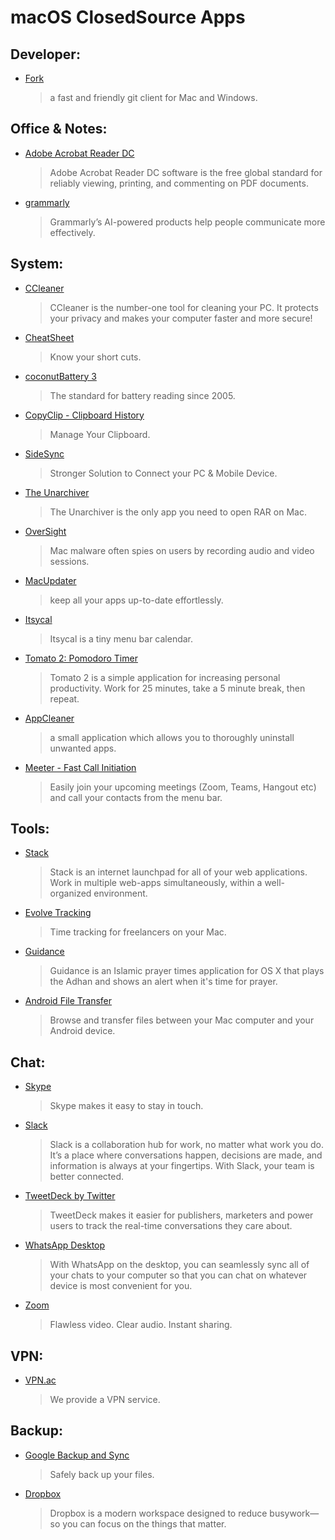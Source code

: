 # macOS ClosedSource Apps

## Developer:

- [Fork](https://git-fork.com)
  > a fast and friendly git client for Mac and Windows.

## Office & Notes:

- [Adobe Acrobat Reader DC](https://get.adobe.com/reader)
  > Adobe Acrobat Reader DC software is the free global standard for reliably viewing, printing, and commenting on PDF documents.
- [grammarly](https://www.grammarly.com)
  > Grammarly’s AI-powered products help people communicate more effectively.

## System:

- [CCleaner](https://www.ccleaner.com)
  > CCleaner is the number-one tool for cleaning your PC. It protects your privacy and makes your computer faster and more secure!
- [CheatSheet](https://www.mediaatelier.com/CheatSheet)
  > Know your short cuts.
- [coconutBattery 3](https://www.coconut-flavour.com/coconutbattery)
  > The standard for battery reading since 2005.
- [CopyClip - Clipboard History](https://itunes.apple.com/ca/app/copyclip-clipboard-history/id595191960)
  > Manage Your Clipboard.
- [SideSync](https://www.samsung.com/us/sidesync)
  > Stronger Solution to Connect your PC & Mobile Device.
- [The Unarchiver](https://theunarchiver.com)
  > The Unarchiver is the only app you need to open RAR on Mac.
- [OverSight](https://objective-see.com/products/oversight.html)
  > Mac malware often spies on users by recording audio and video sessions.
- [MacUpdater](https://www.corecode.io/macupdater/)
  > keep all your apps up-to-date effortlessly.
- [Itsycal](https://www.mowglii.com/itsycal/)
  > Itsycal is a tiny menu bar calendar.
- [Tomato 2: Pomodoro Timer](https://apps.apple.com/us/app/tomato-2-pomodoro-timer/id1494210770)
  > Tomato 2 is a simple application for increasing personal productivity. Work for 25 minutes, take a 5 minute break, then repeat.
- [AppCleaner](https://freemacsoft.net/appcleaner)
  > a small application which allows you to thoroughly uninstall unwanted apps.
- [Meeter - Fast Call Initiation](https://apps.apple.com/de/app/meeter-fast-call-initiation/id1510445899)
  > Easily join your upcoming meetings (Zoom, Teams, Hangout etc) and call your contacts from the menu bar.

## Tools:

- [Stack](https://getstack.app)
  > Stack is an internet launchpad for all of your web applications. Work in multiple web-apps simultaneously, within a well-organized environment.
- [Evolve Tracking](https://www.evolvetracking.com)
  > Time tracking for freelancers on your Mac.
- [Guidance](https://apps.apple.com/us/app/guidance/id412759995)
  > Guidance is an Islamic prayer times application for OS X that plays the Adhan and shows an alert when it's time for prayer.
- [Android File Transfer](https://www.android.com/filetransfer/)
  > Browse and transfer files between your Mac computer and your Android device.

## Chat:

- [Skype](https://www.skype.com)
  > Skype makes it easy to stay in touch.
- [Slack](https://slack.com)
  > Slack is a collaboration hub for work, no matter what work you do. It’s a place where conversations happen, decisions are made, and information is always at your fingertips. With Slack, your team is better connected.
- [TweetDeck by Twitter](https://itunes.apple.com/ca/app/tweetdeck-by-twitter/id485812721)
  > TweetDeck makes it easier for publishers, marketers and power users to track the real-time conversations they care about.
- [WhatsApp Desktop](https://itunes.apple.com/us/app/whatsapp-desktop/id1147396723)
  > With WhatsApp on the desktop, you can seamlessly sync all of your chats to your computer so that you can chat on whatever device is most convenient for you.
- [Zoom](https://zoom.us)
  > Flawless video. Clear audio. Instant sharing.

## VPN:

- [VPN.ac](https://vpn.ac)
  > We provide a VPN service.

## Backup:

- [Google Backup and Sync](https://www.google.com/drive/download/backup-and-sync)
  > Safely back up your files.
- [Dropbox](https://www.dropbox.com)
  > Dropbox is a modern workspace designed to reduce busywork—so you can focus on the things that matter.
